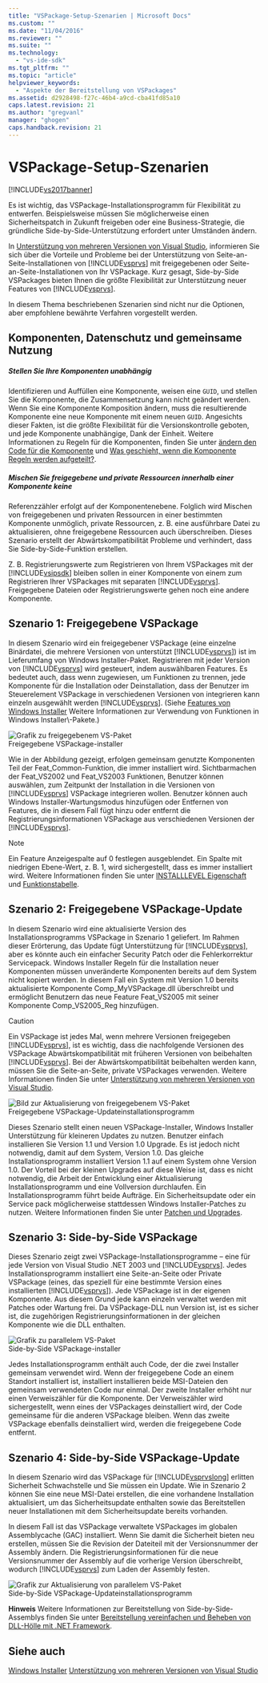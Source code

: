 ```yaml
---
title: "VSPackage-Setup-Szenarien | Microsoft Docs"
ms.custom: ""
ms.date: "11/04/2016"
ms.reviewer: ""
ms.suite: ""
ms.technology: 
  - "vs-ide-sdk"
ms.tgt_pltfrm: ""
ms.topic: "article"
helpviewer_keywords: 
  - "Aspekte der Bereitstellung von VSPackages"
ms.assetid: d2928498-f27c-46b4-a9cd-cba41fd85a10
caps.latest.revision: 21
ms.author: "gregvanl"
manager: "ghogen"
caps.handback.revision: 21
---
```

# VSPackage-Setup-Szenarien
[!INCLUDE[vs2017banner](../../code-quality/includes/vs2017banner.md)]

Es ist wichtig, das VSPackage\-Installationsprogramm für Flexibilität zu entwerfen. Beispielsweise müssen Sie möglicherweise einen Sicherheitspatch in Zukunft freigeben oder eine Business\-Strategie, die gründliche Side\-by\-Side\-Unterstützung erfordert unter Umständen ändern.  
  
 In [Unterstützung von mehreren Versionen von Visual Studio](../../extensibility/supporting-multiple-versions-of-visual-studio.md), informieren Sie sich über die Vorteile und Probleme bei der Unterstützung von Seite\-an\-Seite\-Installationen von [!INCLUDE[vsprvs](../../code-quality/includes/vsprvs_md.md)] mit freigegebenen oder Seite\-an\-Seite\-Installationen von Ihr VSPackage. Kurz gesagt, Side\-by\-Side VSPackages bieten Ihnen die größte Flexibilität zur Unterstützung neuer Features von [!INCLUDE[vsprvs](../../code-quality/includes/vsprvs_md.md)].  
  
 In diesem Thema beschriebenen Szenarien sind nicht nur die Optionen, aber empfohlene bewährte Verfahren vorgestellt werden.  
  
## Komponenten, Datenschutz und gemeinsame Nutzung  
  
##### Stellen Sie Ihre Komponenten unabhängig  
 Identifizieren und Auffüllen eine Komponente, weisen eine `GUID`, und stellen Sie die Komponente, die Zusammensetzung kann nicht geändert werden. Wenn Sie eine Komponente Komposition ändern, muss die resultierende Komponente eine neue Komponente mit einem neuen `GUID`. Angesichts dieser Fakten, ist die größte Flexibilität für die Versionskontrolle geboten, und jede Komponente unabhängige, Dank der Einheit. Weitere Informationen zu Regeln für die Komponenten, finden Sie unter [ändern den Code für die Komponente](http://msdn.microsoft.com/library/aa367849\(VS.85\).aspx) und [Was geschieht, wenn die Komponente Regeln werden aufgeteilt?](http://msdn.microsoft.com/library/aa372795\(VS.85\).aspx).  
  
##### Mischen Sie freigegebene und private Ressourcen innerhalb einer Komponente keine  
 Referenzzähler erfolgt auf der Komponentenebene. Folglich wird Mischen von freigegebenen und privaten Ressourcen in einer bestimmten Komponente unmöglich, private Ressourcen, z. B. eine ausführbare Datei zu aktualisieren, ohne freigegebene Ressourcen auch überschreiben. Dieses Szenario erstellt der Abwärtskompatibilität Probleme und verhindert, dass Sie Side\-by\-Side\-Funktion erstellen.  
  
 Z. B. Registrierungswerte zum Registrieren von Ihrem VSPackages mit der [!INCLUDE[vsipsdk](../../extensibility/includes/vsipsdk_md.md)] bleiben sollen in einer Komponente von einem zum Registrieren Ihrer VSPackages mit separaten [!INCLUDE[vsprvs](../../code-quality/includes/vsprvs_md.md)]. Freigegebene Dateien oder Registrierungswerte gehen noch eine andere Komponente.  
  
## Szenario 1: Freigegebene VSPackage  
 In diesem Szenario wird ein freigegebener VSPackage \(eine einzelne Binärdatei, die mehrere Versionen von unterstützt [!INCLUDE[vsprvs](../../code-quality/includes/vsprvs_md.md)]\) ist im Lieferumfang von Windows Installer\-Paket. Registrieren mit jeder Version von [!INCLUDE[vsprvs](../../code-quality/includes/vsprvs_md.md)] wird gesteuert, indem auswählbaren Features. Es bedeutet auch, dass wenn zugewiesen, um Funktionen zu trennen, jede Komponente für die Installation oder Deinstallation, dass der Benutzer im Steuerelement VSPackage in verschiedenen Versionen von integrieren kann einzeln ausgewählt werden [!INCLUDE[vsprvs](../../code-quality/includes/vsprvs_md.md)]. \(Siehe [Features von Windows Installer](http://msdn.microsoft.com/library/aa372840\(VS.85\).aspx) Weitere Informationen zur Verwendung von Funktionen in Windows Installer\-Pakete.\)  
  
 ![Grafik zu freigegebenem VS&#45;Paket](~/docs/extensibility/internals/media/vs_sharedpackage.gif "VS\_SharedPackage")  
Freigegebene VSPackage\-installer  
  
 Wie in der Abbildung gezeigt, erfolgen gemeinsam genutzte Komponenten Teil der Feat\_Common\-Funktion, die immer installiert wird. Sichtbarmachen der Feat\_VS2002 und Feat\_VS2003 Funktionen, Benutzer können auswählen, zum Zeitpunkt der Installation in die Versionen von [!INCLUDE[vsprvs](../../code-quality/includes/vsprvs_md.md)] VSPackage integrieren wollen. Benutzer können auch Windows Installer\-Wartungsmodus hinzufügen oder Entfernen von Features, die in diesem Fall fügt hinzu oder entfernt die Registrierungsinformationen VSPackage aus verschiedenen Versionen der [!INCLUDE[vsprvs](../../code-quality/includes/vsprvs_md.md)].  
  
> [!NOTE]
>  Ein Feature Anzeigespalte auf 0 festlegen ausgeblendet. Ein Spalte mit niedrigen Ebene\-Wert, z. B. 1, wird sichergestellt, dass es immer installiert wird. Weitere Informationen finden Sie unter [INSTALLLEVEL Eigenschaft](http://msdn.microsoft.com/library/aa369536\(VS.85\).aspx) und [Funktionstabelle](http://msdn.microsoft.com/library/aa368585.aspx).  
  
## Szenario 2: Freigegebene VSPackage\-Update  
 In diesem Szenario wird eine aktualisierte Version des Installationsprogramms VSPackage in Szenario 1 geliefert. Im Rahmen dieser Erörterung, das Update fügt Unterstützung für [!INCLUDE[vsprvs](../../code-quality/includes/vsprvs_md.md)], aber es könnte auch ein einfacher Security Patch oder die Fehlerkorrektur Servicepack. Windows Installer Regeln für die Installation neuer Komponenten müssen unveränderte Komponenten bereits auf dem System nicht kopiert werden. In diesem Fall ein System mit Version 1.0 bereits aktualisierte Komponente Comp\_MyVSPackage.dll überschreibt und ermöglicht Benutzern das neue Feature Feat\_VS2005 mit seiner Komponente Comp\_VS2005\_Reg hinzufügen.  
  
> [!CAUTION]
>  Ein VSPackage ist jedes Mal, wenn mehrere Versionen freigegeben [!INCLUDE[vsprvs](../../code-quality/includes/vsprvs_md.md)], ist es wichtig, dass die nachfolgende Versionen des VSPackage Abwärtskompatibilität mit früheren Versionen von beibehalten [!INCLUDE[vsprvs](../../code-quality/includes/vsprvs_md.md)]. Bei der Abwärtskompatibilität beibehalten werden kann, müssen Sie die Seite\-an\-Seite, private VSPackages verwenden. Weitere Informationen finden Sie unter [Unterstützung von mehreren Versionen von Visual Studio](../../extensibility/supporting-multiple-versions-of-visual-studio.md).  
  
 ![Bild zur Aktualisierung von freigegebenem VS&#45;Paket](~/docs/extensibility/internals/media/vs_sharedpackageupdate.gif "VS\_SharedPackageUpdate")  
Freigegebene VSPackage\-Updateinstallationsprogramm  
  
 Dieses Szenario stellt einen neuen VSPackage\-Installer, Windows Installer Unterstützung für kleineren Updates zu nutzen. Benutzer einfach installieren Sie Version 1.1 und Version 1.0 Upgrade. Es ist jedoch nicht notwendig, damit auf dem System, Version 1.0. Das gleiche Installationsprogramm installiert Version 1.1 auf einem System ohne Version 1.0. Der Vorteil bei der kleinen Upgrades auf diese Weise ist, dass es nicht notwendig, die Arbeit der Entwicklung einer Aktualisierung Installationsprogramm und eine Vollversion durchlaufen. Ein Installationsprogramm führt beide Aufträge. Ein Sicherheitsupdate oder ein Service pack möglicherweise stattdessen Windows Installer\-Patches zu nutzen. Weitere Informationen finden Sie unter [Patchen und Upgrades](http://msdn.microsoft.com/library/aa370579\(VS.85\).aspx).  
  
## Szenario 3: Side\-by\-Side VSPackage  
 Dieses Szenario zeigt zwei VSPackage\-Installationsprogramme – eine für jede Version von Visual Studio .NET 2003 und [!INCLUDE[vsprvs](../../code-quality/includes/vsprvs_md.md)]. Jedes Installationsprogramm installiert eine Seite\-an\-Seite oder Private VSPackage \(eines, das speziell für eine bestimmte Version eines installierten [!INCLUDE[vsprvs](../../code-quality/includes/vsprvs_md.md)]\). Jede VSPackage ist in der eigenen Komponente. Aus diesem Grund jede kann einzeln verwaltet werden mit Patches oder Wartung frei. Da VSPackage\-DLL nun Version ist, ist es sicher ist, die zugehörigen Registrierungsinformationen in der gleichen Komponente wie die DLL enthalten.  
  
 ![Grafik zu parallelem VS&#45;Paket](~/docs/extensibility/internals/media/vs_sbys_package.gif "VS\_SbyS\_Package")  
Side\-by\-Side VSPackage\-installer  
  
 Jedes Installationsprogramm enthält auch Code, der die zwei Installer gemeinsam verwendet wird. Wenn der freigegebene Code an einem Standort installiert ist, installiert installieren beide MSI\-Dateien den gemeinsam verwendeten Code nur einmal. Der zweite Installer erhöht nur einen Verweiszähler für die Komponente. Der Verweiszähler wird sichergestellt, wenn eines der VSPackages deinstalliert wird, der Code gemeinsame für die anderen VSPackage bleiben. Wenn das zweite VSPackage ebenfalls deinstalliert wird, werden die freigegebene Code entfernt.  
  
## Szenario 4: Side\-by\-Side VSPackage\-Update  
 In diesem Szenario wird das VSPackage für [!INCLUDE[vsprvslong](../../code-quality/includes/vsprvslong_md.md)] erlitten Sicherheit Schwachstelle und Sie müssen ein Update. Wie in Szenario 2 können Sie eine neue MSI\-Datei erstellen, die eine vorhandene Installation aktualisiert, um das Sicherheitsupdate enthalten sowie das Bereitstellen neuer Installationen mit dem Sicherheitsupdate bereits vorhanden.  
  
 In diesem Fall ist das VSPackage verwaltete VSPackages im globalen Assemblycache \(GAC\) installiert. Wenn Sie damit die Sicherheit bieten neu erstellen, müssen Sie die Revision der Dateiteil mit der Versionsnummer der Assembly ändern. Die Registrierungsinformationen für die neue Versionsnummer der Assembly auf die vorherige Version überschreibt, wodurch [!INCLUDE[vsprvs](../../code-quality/includes/vsprvs_md.md)] zum Laden der Assembly festen.  
  
 ![Grafik zur Aktualisierung von parallelem VS&#45;Paket](~/docs/extensibility/internals/media/vs_sbys_packageupdate.gif "VS\_SbyS\_PackageUpdate")  
Side\-by\-Side VSPackage\-Updateinstallationsprogramm  
  
 **Hinweis** Weitere Informationen zur Bereitstellung von Side\-by\-Side\-Assemblys finden Sie unter [Bereitstellung vereinfachen und Beheben von DLL\-Hölle mit .NET Framework](http://msdn.microsoft.com/library/ms973843.aspx).  
  
## Siehe auch  
 [Windows Installer](http://msdn.microsoft.com/library/cc185688\(VS.85\).aspx)   
 [Unterstützung von mehreren Versionen von Visual Studio](../../extensibility/supporting-multiple-versions-of-visual-studio.md)